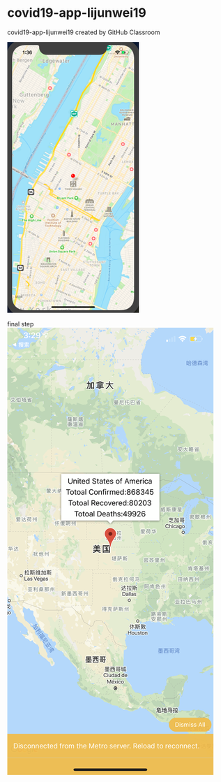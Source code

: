 # covid19-app-lijunwei19
covid19-app-lijunwei19 created by GitHub Classroom


![](https://github.com/BUEC500C1/covid19-app-lijunwei19/blob/master/Images/Screen%20Shot%202020-04-18%20at%201.36.29%20PM.png)


final step
![](https://github.com/BUEC500C1/covid19-app-lijunwei19/blob/master/Images/IMG_3484.PNG)
